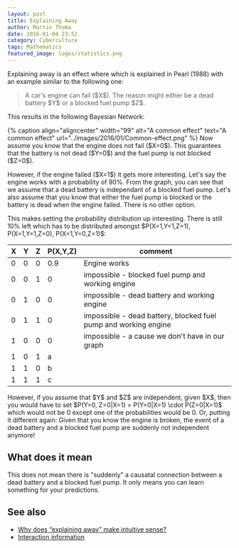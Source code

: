 ```yaml
---
layout: post
title: Explaining Away
author: Martin Thoma
date: 2016-01-04 23:52
category: Cyberculture
tags: Mathematics
featured_image: logos/statistics.png
---
```


Explaining away is an effect where which is explained in Pearl (1988) with
an example similar to the following one:

> A car's engine can fail (\$X\$). The reason might either be a dead battery
> \$Y\$ or a blocked fuel pump \$Z\$.

This results in the following Bayesian Network:

{% caption align="aligncenter" width="99" alt="A common effect" text="A common effect" url="../images/2016/01/Common-effect.png" %}
Now assume you know that the engine does not fail (\$X=0\$). This guarantees
that the battery is not dead (\$Y=0\$) and the fuel pump is not blocked
(\$Z=0\$).

However, if the engine failed (\$X=1\$) it gets more interesting. Let's say the
engine works with a probability of 90%. From the graph, you can see that we
assume that a dead battery is independant of a blocked fuel pump. Let's also
assume that you know that either the fuel pump is blocked or the battery is
dead when the engine failed. There is no other option.

This makes setting the probability distribution up interesting. There is
still 10% left which has to be distributed amongst \$P(X=1,Y=1,Z=1), P(X=1,Y=1,Z=0), P(X=1,Y=0,Z=1)\$:


| X   | Y   | Z   | P(X,Y,Z) | comment                                                         |
| --- | --- | --- | -------- | --------------------------------------------------------------- |
| 0   | 0   | 0   | 0.9      | Engine works                                                    |
| 0   | 0   | 1   | 0        | impossible - blocked fuel pump and working engine               |
| 0   | 1   | 0   | 0        | impossible - dead battery and working engine                    |
| 0   | 1   | 1   | 0        | impossible - dead battery, blocked fuel pump and working engine |
| 1   | 0   | 0   | 0        | impossible - a cause we don't have in our graph                 |
| 1   | 0   | 1   | a        |                                                                 |
| 1   | 1   | 0   | b        |                                                                 |
| 1   | 1   | 1   | c        |                                                                 |


However, if you assume that \$Y\$ and \$Z\$ are independent, given \$X\$, then
you would have to set \$P(Y=0, Z=0|X=1) = P(Y=0|X=1) \cdot P(Z=0|X=1)\$ which
would not be 0 except one of the probabilities would be 0. Or, putting it
different again: Given that you know the engine is broken, the event of
a dead battery and a blocked fuel pump are suddenly not independent anymore!


## What does it mean

This does not mean there is "suddenly" a causatal connection between a dead
battery and a blocked fuel pump. It only means you can learn something for
your predictions.


## See also

* [Why does “explaining away” make intuitive sense?](http://stats.stackexchange.com/q/54849/25741)
* [Interaction information](https://en.wikipedia.org/wiki/Interaction_information#Example_of_Positive_Interaction_Information)
